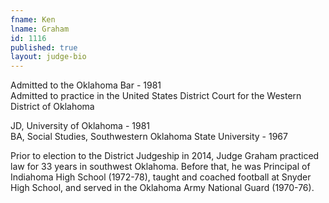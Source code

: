 ```yaml
---
fname: Ken
lname: Graham
id: 1116
published: true
layout: judge-bio
---
```

Admitted to the Oklahoma Bar - 1981  
Admitted to practice in the United States District Court for the
Western District of Oklahoma

JD, University of Oklahoma - 1981  
BA, Social Studies, Southwestern Oklahoma State University - 1967

Prior to election to the District Judgeship in 2014, Judge Graham
practiced law for 33 years in southwest Oklahoma. Before that, he was
Principal of Indiahoma High School (1972-78), taught and coached
football at Snyder High School, and served in the Oklahoma Army National
Guard (1970-76).
